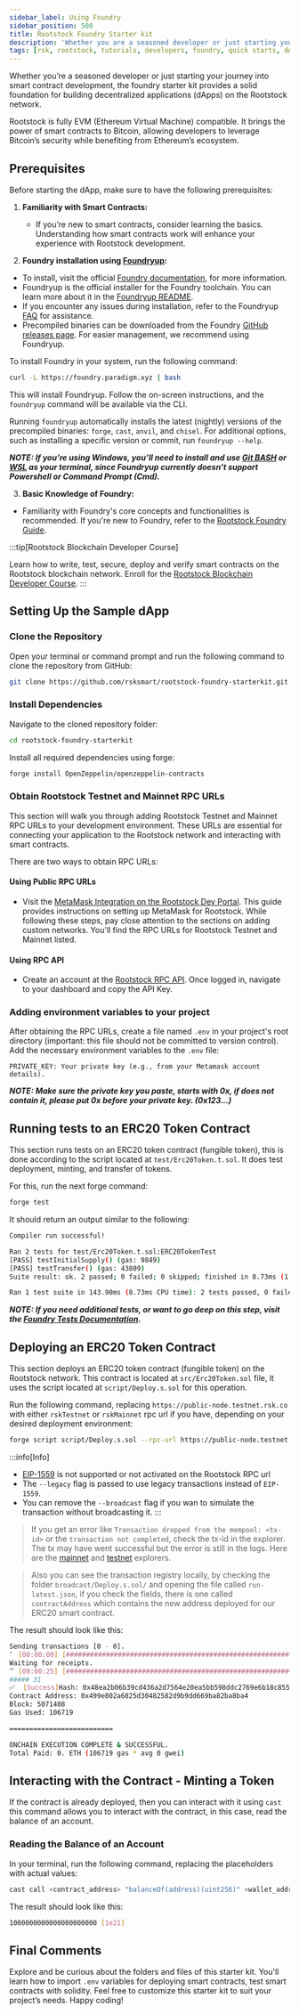 ```yaml
---
sidebar_label: Using Foundry
sidebar_position: 500
title: Rootstock Foundry Starter kit
description: 'Whether you are a seasoned developer or just starting your journey into smart contract development, the foundry starter kit provides a solid foundation for building decentralized applications (dApps) on the Rootstock network.'
tags: [rsk, rootstock, tutorials, developers, foundry, quick starts, dApps, smart contracts]
---
```


Whether you’re a seasoned developer or just starting your journey into smart contract development, the foundry starter kit provides a solid foundation for building decentralized applications (dApps) on the Rootstock network.

Rootstock is fully EVM (Ethereum Virtual Machine) compatible. It brings the power of smart contracts to Bitcoin, allowing developers to leverage Bitcoin’s security while benefiting from Ethereum’s ecosystem.

## Prerequisites

Before starting the dApp, make sure to have the following prerequisites:

1. **Familiarity with Smart Contracts:**
   - If you’re new to smart contracts, consider learning the basics. Understanding how smart contracts work will enhance your experience with Rootstock development.

2. **Foundry installation using [Foundryup](https://book.getfoundry.sh/getting-started/installation#using-foundryup):**
- To install, visit the official [Foundry documentation](https://book.getfoundry.sh/getting-started/installation#using-foundryup), for more information.
- Foundryup is the official installer for the Foundry toolchain. You can learn more about it in the [Foundryup README](https://github.com/foundry-rs/foundry/blob/master/foundryup/README.md).
- If you encounter any issues during installation, refer to the Foundryup [FAQ](https://book.getfoundry.sh/faq.html) for assistance.
- Precompiled binaries can be downloaded from the Foundry [GitHub releases page](https://github.com/foundry-rs/foundry/releases). For easier management, we recommend using Foundryup.

To install Foundry in your system, run the following command:
```bash
curl -L https://foundry.paradigm.xyz | bash
```
This will install Foundryup. Follow the on-screen instructions, and the `foundryup` command will be available via the CLI.

Running `foundryup` automatically installs the latest (nightly) versions of the precompiled binaries: `forge`, `cast`, `anvil`, and `chisel`. For additional options, such as installing a specific version or commit, run `foundryup --help`.

**_NOTE: If you’re using Windows, you’ll need to install and use [Git BASH](https://gitforwindows.org/) or [WSL](https://learn.microsoft.com/en-us/windows/wsl/install) as your terminal, since Foundryup currently doesn’t support Powershell or Command Prompt (Cmd)._** 

3. **Basic Knowledge of Foundry:**
- Familiarity with Foundry's core concepts and functionalities is recommended. If you're new to Foundry, refer to the [Rootstock Foundry Guide](/developers/smart-contracts/foundry/).

:::tip[Rootstock Blockchain Developer Course]

Learn how to write, test, secure, deploy and verify smart contracts on the Rootstock blockchain network. Enroll for the [Rootstock Blockchain Developer Course](/resources/courses/).
:::

## Setting Up the Sample dApp

### Clone the Repository

Open your terminal or command prompt and run the following command to clone the repository from GitHub:

```bash
git clone https://github.com/rsksmart/rootstock-foundry-starterkit.git
```

### Install Dependencies

Navigate to the cloned repository folder:

```bash
cd rootstock-foundry-starterkit
```

Install all required dependencies using forge:

```bash
forge install OpenZeppelin/openzeppelin-contracts
```

### Obtain Rootstock Testnet and Mainnet RPC URLs

This section will walk you through adding Rootstock Testnet and Mainnet RPC URLs to your development environment. These URLs are essential for connecting your application to the Rootstock network and interacting with smart contracts.

There are two ways to obtain RPC URLs:

#### Using Public RPC URLs

- Visit the [MetaMask Integration on the Rootstock Dev Portal](/dev-tools/wallets/metamask/). This guide provides instructions on setting up MetaMask for Rootstock. While following these steps, pay close attention to the sections on adding custom networks. You'll find the RPC URLs for Rootstock Testnet and Mainnet listed.

#### Using RPC API
- Create an account at the [Rootstock RPC API](https://rpc.rootstock.io/). Once logged in, navigate to your dashboard and copy the API Key. 


### Adding environment variables to your project

After obtaining the RPC URLs, create a file named `.env` in your project's root directory (important: this file should not be committed to version control). Add the necessary environment variables to the `.env` file:
```
PRIVATE_KEY: Your private key (e.g., from your Metamask account details).
```
**_NOTE: Make sure the private key you paste, starts with 0x, if does not contain it, please put 0x before your private key. (0x123...)_** 

## Running tests to an ERC20 Token Contract
This section runs tests on an ERC20 token contract (fungible token), this is done according to the script located at ```test/Erc20Token.t.sol```. It does test deployment, minting, and transfer of tokens.

For this, run the next forge command:

```bash
forge test
```

It should return an output similar to the following:

```bash
Compiler run successful!

Ran 2 tests for test/Erc20Token.t.sol:ERC20TokenTest
[PASS] testInitialSupply() (gas: 9849)
[PASS] testTransfer() (gas: 43809)
Suite result: ok. 2 passed; 0 failed; 0 skipped; finished in 8.73ms (1.51ms CPU time)

Ran 1 test suite in 143.90ms (8.73ms CPU time): 2 tests passed, 0 failed, 0 skipped (2 total tests)
```
**_NOTE: If you need additional tests, or want to go deep on this step, visit the [Foundry Tests Documentation](https://book.getfoundry.sh/forge/tests)._** 

## Deploying an ERC20 Token Contract
This section deploys an ERC20 token contract (fungible token) on the Rootstock network. This contract is located at ```src/Erc20Token.sol``` file, it uses the script located at ```script/Deploy.s.sol``` for this operation.

Run the following command, replacing `https://public-node.testnet.rsk.co` with either `rskTestnet` or `rskMainnet` rpc url if you have, depending on your desired deployment environment:

```bash
forge script script/Deploy.s.sol --rpc-url https://public-node.testnet.rsk.co --broadcast --legacy
```
:::info[Info]

- [EIP-1559](https://github.com/ethereum/EIPs/blob/master/EIPS/eip-1559.md) is not supported or not activated on the Rootstock RPC url
- The `--legacy` flag is passed to use legacy transactions instead of `EIP-1559`.
- You can remove the `--broadcast` flag if you wan to simulate the transaction without broadcasting it.
:::

> If you get an error like `Transaction dropped from the mempool: <tx-id>` or the ```transaction not completed```, check the tx-id in the explorer. The tx may have went successful but the error is still in the logs. Here are the [mainnet](https://explorer.rootstock.io/) and [testnet](https://explorer.testnet.rootstock.io/) explorers.

> Also you can see the transaction registry locally, by checking the folder ```broadcast/Deploy.s.sol/``` and opening the file called ```run-latest.json```, if you check the fields, there is one called ```contractAddress``` which contains the new address deployed for our ERC20 smart contract.

The result should look like this:
```bash
Sending transactions [0 - 0].
⠁ [00:00:00] [###############################################################################################################################################] 1/1 txes (0.0s)##
Waiting for receipts.
⠉ [00:00:25] [###########################################################################################################################################] 1/1 receipts (0.0s)
##### 31
✅  [Success]Hash: 0x48ea2b06b39cd436a2d7564e20ea5bb598ddc2769e6b18c855170f0e9e4d5687
Contract Address: 0x499e802a6825d30482582d9b9dd669ba82ba8ba4
Block: 5071408
Gas Used: 106719

==========================

ONCHAIN EXECUTION COMPLETE & SUCCESSFUL.
Total Paid: 0. ETH (106719 gas * avg 0 gwei)
```

## Interacting with the Contract - Minting a Token
If the contract is already deployed, then you can interact with it using ```cast``` this command allows you to interact with the contract, in this case, read the balance of an account.

### Reading the Balance of an Account
In your terminal, run the following command, replacing the placeholders with actual values:

```bash
cast call <contract_address> "balanceOf(address)(uint256)" <wallet_address> --rpc-url <rpc_url>
```
The result should look like this:
```bash
1000000000000000000000 [1e21]
```

## Final Comments

Explore and be curious about the folders and files of this starter kit. You'll learn how to import `.env` variables for deploying smart contracts, test smart contracts with solidity. Feel free to customize this starter kit to suit your project’s needs. Happy coding!